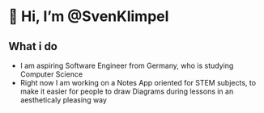 # 👋 Hi, I’m @SvenKlimpel
## What i do
- I am aspiring Software Engineer from Germany, who is studying Computer Science
- Right now I am working on a Notes App oriented for STEM subjects, to make it easier for people to draw Diagrams during lessons in an aestheticaly pleasing way
